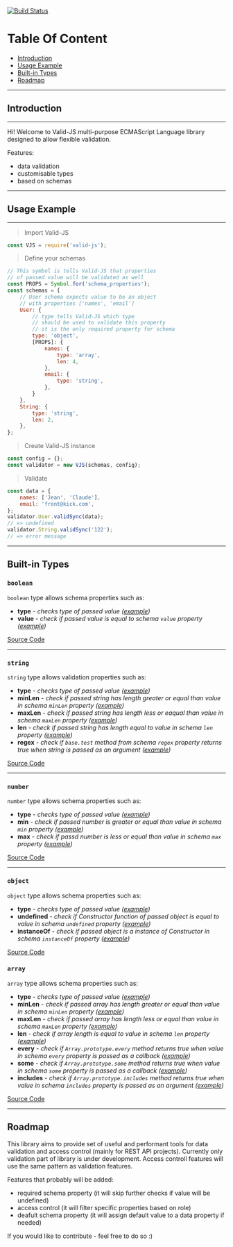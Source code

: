 [![Build Status](https://travis-ci.org/krnik/valid-js.svg?branch=master)](https://travis-ci.org/krnik/valid-js)
# Table Of Content
- [Introduction](#introduction)
- [Usage Example](#usage-example)
- [Built-in Types](#built-in-types)
- [Roadmap](#roadmap)
***
## Introduction
***
Hi! Welcome to Valid-JS multi-purpose ECMAScript Language library designed to allow flexible validation.

Features:
- data validation
- customisable types
- based on schemas
<!-- - access controll -->
***
## Usage Example
***
> Import Valid-JS
```javascript
const VJS = require('valid-js');
```
> Define your schemas
```javascript
// This symbol is tells Valid-JS that properties
// of passed value will be validated as well
const PROPS = Symbol.for('schema_properties');
const schemas = {
    // User schema expects value to be an object
    // with properties ['names', 'email']
    User: {
        // type tells Valid-JS which type
        // should be used to validate this property
        // it is the only required property for schema
        type: 'object',
        [PROPS]: {
            names: {
                type: 'array',
                len: 4,
            },
            email: {
                type: 'string',
            },
        }
    },
    String: {
        type: 'string',
        len: 2,
    },
};
```
> Create Valid-JS instance
```javascript
const config = {};
const validator = new VJS(schemas, config);
```
> Validate
```javascript
const data = {
    names: ['Jean', 'Claude'],
    email: 'front@kick.com',
};
validator.User.validSync(data);
// => undefined
validator.String.validSync('122');
// => error message
```
***
## Built-in Types
### **`boolean`**
`boolean` type allows schema properties such as:
- **type** - *checks type of passed value ([example](../../wiki/type-example#boolean-type-example))*
- **value** - *check if passed value is equal to schema `value` property ([example](undefined))*

[Source Code](src/types/Boolean.ts)
***
### **`string`**
`string` type allows validation properties such as:
- **type** - *checks type of passed value ([example](../../wiki/type-example#string-type-example))*
- **minLen** - *check if passed string has length greater or equal than value in schema `minLen` property ([example](../../wiki/type-example#string-minLen-example))*
- **maxLen** - *check if passed string has length less or eaqual than value in schema `maxLen` property ([example](../../wiki/type-example#string-maxLen-example))*
- **len** - *check if passed string has length equal to value in schema `len` property ([example](../../wiki/type-example#string-len-example))*
- **regex** - *check if `base.test` method from schema `regex` property returns true when string is passed as an argument ([example](../../wiki/type-example#string-regex-example))*

[Source Code](src/types/Boolean.ts)
***
### **`number`**
`number` type allows schema properties such as:
- **type** - *checks type of passed value ([example](../../wiki/type-example#number-type-example))*
- **min** - *check if passed number is greater or equal than value in schema `min` property ([example](../../wiki/type-example#number-min-example))*
- **max** - *check if passd number is less or equal than value in schema `max` property ([example](../../wiki/type-example#number-max-example))*

[Source Code](src/types/Number.ts)
***
### **`object`**
`object` type allows schema properties such as:
- **type** - *checks type of passed value ([example](../../wiki/type-example#object-type-example))*
- **undefined** - *check if Constructor function of passed object is equal to value in schema `undefined` property ([example](../../wiki/type-example#object-constructorName-example))*
- **instanceOf** - *check if passed object is a instance of Constructor in schema `instanceOf` property ([example](../../wiki/type-example#object-instanceOf-example))*

[Source Code](src/types/Object.ts)
### **`array`**
`array` type allows schema properties such as:
- **type** - *checks type of passed value ([example](../../wiki/type-example#array-type-example))*
- **minLen** - *check if passed array has length greater or equal than value in schema `minLen` property ([example](../../wiki/type-example#array-minLen-example))*
- **maxLen** - *check if passed array has length less or equal than value in schema `maxLen` property ([example](../../wiki/type-example#array-maxLen-example))*
- **len** - *check if array length is equal to value in schema `len` property ([example](../../wiki/type-example#array-undefined-example))*
- **every** - *check if `Array.prototype.every` method returns true when value in schema `every` property is passed as a callback ([example](../../wiki/type-example#array-every-example))*
- **some** - *check if `Array.prototype.some` method returns true when value in schema `some` property is passed as a callback ([example](../../wiki/type-example#array-some-example))*
- **includes** - *check if `Array.prototype.includes` method returns true when value in schema `includes` property is passed as an argument ([example](../../wiki/type-example#array-includes-example))*

[Source Code](src/types/Array.ts)
***
## Roadmap
This library aims to provide set of useful and performant tools for data validation and access control (mainly for REST API projects).
Currently only validation part of library is under development. Access controll features will use the same pattern as validation features.

Features that probably will be added:
- required schema property (it will skip further checks if value will be undefined)
- access control (it will filter specific properties based on role)
- deafult schema property (it will assign default value to a data property if needed)

If you would like to contribute - feel free to do so :)
